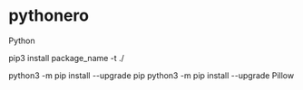 # pythonero

Python

pip3 install package_name -t ./

python3 -m pip install --upgrade pip
python3 -m pip install --upgrade Pillow
